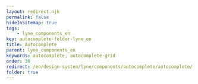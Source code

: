 ```yaml
---
layout: redirect.njk
permalink: false
hideInSitemap: true
tags: 
    - lyne_components_en
key: autocomplete-folder-lyne_en
title: Autocomplete
parent: lyne_components_en
keywords: autocomplete, autocomplete-grid
order: 30
redirect: /en/design-system/lyne/components/autocomplete/autocomplete/
folder: true
---
```

